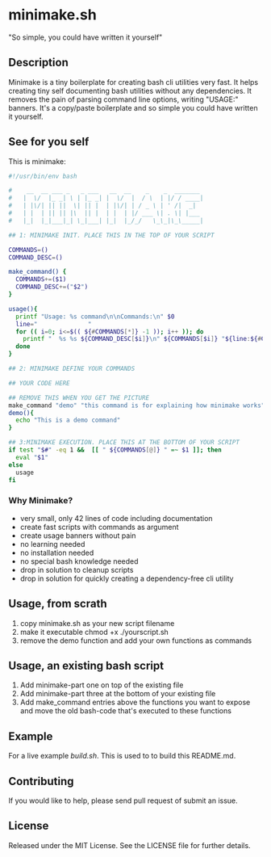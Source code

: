 # minimake.sh

"So simple, you could have written it yourself"

## Description

Minimake is a tiny boilerplate for creating bash cli utilities very fast. It
helps creating tiny self documenting bash utilities without any dependencies.
It removes the pain of parsing command line options, writing "USAGE:" banners.
It's a copy/paste boilerplate and so simple you could have written it yourself.

## See for you self

This is minimake:

```bash
#!/usr/bin/env bash

#    __  __ ___ _   _ ___   __  __    _    _  _______
#   |  \/  |_ _| \ | |_ _| |  \/  |  / \  | |/ / ____|
#   | |\/| || ||  \| || |  | |\/| | / _ \ | ' /|  _|
#   | |  | || || |\  || |  | |  | |/ ___ \| . \| |___
#   |_|  |_|___|_| \_|___| |_|  |_/_/   \_\_|\_\_____|

## 1: MINIMAKE INIT. PLACE THIS IN THE TOP OF YOUR SCRIPT

COMMANDS=()
COMMAND_DESC=()

make_command() {
  COMMANDS+=($1)
  COMMAND_DESC+=("$2")
}

usage(){
  printf "Usage: %s command\n\nCommands:\n" $0
  line="              "
  for (( i=0; i<=$(( ${#COMMANDS[*]} -1 )); i++ )); do
    printf "  %s %s ${COMMAND_DESC[$i]}\n" ${COMMANDS[$i]} "${line:${#COMMANDS[$i]}}"
  done
}

## 2: MINIMAKE DEFINE YOUR COMMANDS

## YOUR CODE HERE

## REMOVE THIS WHEN YOU GET THE PICTURE
make_command "demo" "this command is for explaining how minimake works"
demo(){
  echo "This is a demo command"
}

## 3:MINIMAKE EXECUTION. PLACE THIS AT THE BOTTOM OF YOUR SCRIPT
if test "$#" -eq 1 &&  [[ " ${COMMANDS[@]} " =~ $1 ]]; then
  eval "$1"
else
  usage
fi
```

### Why Minimake?

- very small, only 42 lines of code including documentation
- create fast scripts with commands as argument
- create usage banners without pain
- no learning needed
- no installation needed
- no special bash knowledge needed
- drop in solution to cleanup scripts
- drop in solution for quickly creating a dependency-free cli utility

## Usage, from scrath

1. copy minimake.sh as your new script filename
1. make it executable chmod +x ./yourscript.sh
1. remove the demo function and add your own functions as commands

## Usage, an existing bash script

1. Add minimake-part one on top of the existing file
1. Add minimake-part three at the bottom of your existing file
1. Add make_command entries above the functions you want to expose and move the
   old bash-code that's executed to these functions

## Example

For a live example *build.sh*. This is used to to build this README.md.

## Contributing

If you would like to help, please send pull request of submit an issue.

## License

Released under the MIT License. See the LICENSE file for further details.

